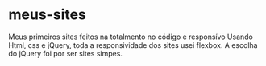 # meus-sites
Meus primeiros sites feitos na totalmento no código e responsívo
Usando Html, css e jQuery, toda a responsividade dos sites usei flexbox.
A escolha do jQuery foi por ser sites simpes.
